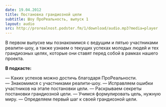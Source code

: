 ```yaml
---
date: 19.04.2012
title: Постановка грандиозной цели
subtitle: Шоу ПроРеальность, выпуск 1
layout: audio
src: http://prorealnost.podster.fm/1/download/audio.mp3?media=player
---
```


В первом выпуске мы познакомимся с ведущим и пятью участниками реалити-шоу, а также узнаем о текущих успехах молодых людей и тех грандиозных целях, которые они ставят перед собой в рамках нашего проекта. 

**В подкасте:**

— Каких успехов можно достичь благодаря ПроРеальности.
— Знакомимся с участниками реалити-шоу.
— Исправляем ошибки участников на этапе постановки цели. 
— Раскрываем секреты постановки грандиозной цели.
— Учимся формулировать цель, нужную миру.
— Определяем первый шаг к своей грандиозной цели. 
